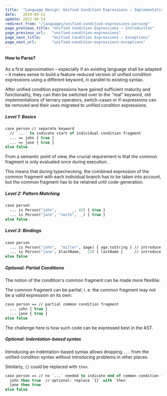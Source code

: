 ```yaml
---
title:  "Language Design: Unified Condition Expressions – Implementation"
date:   2019-09-21
update: 2022-06-24
redirect_from: "/languages/unified-condition-expressions-parsing"
page_previous_title: "Unified Condition Expressions – Introduction"
page_previous_url:   "unified-condition-expressions"
page_next_title:     "Unified Condition Expressions – Exceptions"
page_next_url:       "unified-condition-expressions-exceptions"
---
```


#### How to Parse?

As a first approximation – especially if an existing language shall be adapted –
it makes sense to build a feature-reduced version of unified condition expressions
using a different keyword, in parallel to existing syntax.

After unified condition expressions have gained sufficient maturity and functionality,
they can then be switched over to the "real" keyword, old implementations of ternary operators,
switch-cases or if-expressions can be removed and their uses migrated to unified condition expressions.


##### Level 1: Basics

```ml
case person // separate keyword
  // `...` to indicate start of individual condition fragment
  ... == john { true }
  ... == jane { true }
else false
```

From a semantic point of view, the crucial requirement is that the common
fragment is only evaluated once during execution.

This means that during typechecking, the combined expression of the common
fragment with each individual branch has to be taken into account, but the
common fragment has to be retained until code-generation.


##### Level 2: Pattern Matching

```ml
case person
  ... is Person("john",       _, 42) { true }
  ... is Person("jane", "smith",  _) { true }
else false
```


##### Level 3: Bindings

```ml
case person
  ... is Person("john",  "miller", $age) { age.toString } // introduce binding for john's age
  ... is Person("jane", $lastName,   23) { lastName }     // introduce binding for jane's last name
else false
```


##### Optional: Partial Conditions

The notion of the condition's common fragment can be made more flexible:

The common fragment can be partial; i. e. the common fragment may not be a valid expression on its own:

```ml
case person == // partial common condition fragment
  ... john { true }
  ... jane { true }
else false
```

The challenge here is how such code can be expressed best in the AST.


##### Optional: Indentation-based syntax

Introducing an indentation-based syntax allows dropping `...` from the unified condition syntax
without introducing problems in other places.

Similarly, `{}` could be replaced with `then`. 

```ml
case person == // no `...` needed to indicate end of common condition fragment
  john then true  // optional: replace `{}` with `then`
  jane then true
else false
```
